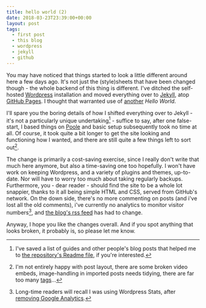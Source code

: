```yaml
---
title: hello world (2)
date: 2018-03-23T23:39:00+00:00
layout: post
tags:
  - first post
  - this blog
  - wordpress
  - jekyll
  - github
---
```

You may have noticed that things started to look a little different around here a few days ago. It's not just the (style)sheets that have been changed though - the whole backend of this thing is different. I've ditched the self-hosted [Wordpress](https://wordpress.org/) installation and moved everything over to [Jekyll](https://jekyllrb.com/), atop [GitHub Pages](https://pages.github.com/). I thought that warranted use of [another](/blog/2008/11/hello-world/) _Hello World_.

I'll spare you the boring details of how I shifted everything over to Jekyll - it's not a particularly unique undertaking[^fn-readme] - suffice to say, after one false-start, I based things on [Poole](http://getpoole.com/) and basic setup subsequently took no time at all. Of course, it took quite a bit longer to get the site looking and functioning how I wanted, and there are still quite a few things left to sort out[^fn-todolist].

The change is primarily a cost-saving exercise, since I really don't write that much here anymore, but also a time-saving one too hopefully. I won't have work on keeping Wordpress, and a variety of plugins and themes, up-to-date. Nor will have to worry too much about taking regularly backups. Furthermore, you - dear reader - should find the site to be a whole lot snappier, thanks to it all being simple HTML and CSS, served from GitHub's network. On the down side, there's no more commenting on posts (and i've lost all the old comments), i've currently no analytics to monitor visitor numbers[^fn-nostats], and [the blog's rss feed](http://www.sallonoroff.co.uk/blog/atom.xml) has had to change.

Anyway, I hope you like the changes overall. And if you spot anything that looks broken, it probably is, so please let me know.

[^fn-readme]: I've saved a list of guides and other people's blog posts that helped me to [the repository's Readme file](https://github.com/sallonoroff/sallonoroff.github.io/blob/master/README.md), if you're interested.

[^fn-todolist]: I'm not entirely happy with post layout, there are some broken video embeds, image-handling in imported posts needs tidying, there are far too many [tags](/blog/tags)...

[^fn-nostats]: Long-time readers will recall I was using Wordpress Stats, after [removing Google Analytics](/blog/2013/05/beginning-a-google-diet/).
